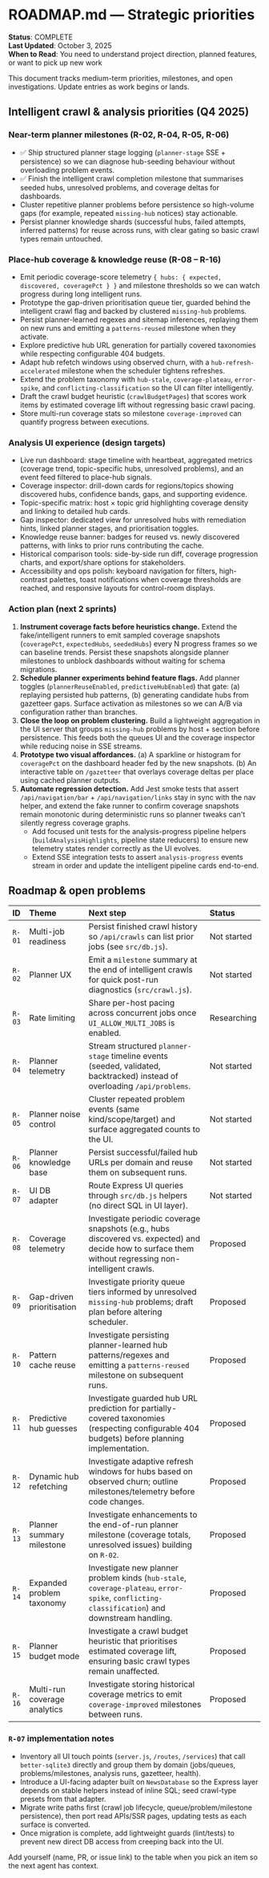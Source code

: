 # ROADMAP.md — Strategic priorities

**Status**: COMPLETE  
**Last Updated**: October 3, 2025  
**When to Read**: You need to understand project direction, planned features, or want to pick up new work

This document tracks medium-term priorities, milestones, and open investigations. Update entries as work begins or lands.

## Intelligent crawl & analysis priorities (Q4 2025)

### Near-term planner milestones (R-02, R-04, R-05, R-06)

- ✅ Ship structured planner stage logging (`planner-stage` SSE + persistence) so we can diagnose hub-seeding behaviour without overloading problem events.
- ✅ Finish the intelligent crawl completion milestone that summarises seeded hubs, unresolved problems, and coverage deltas for dashboards.
- Cluster repetitive planner problems before persistence so high-volume gaps (for example, repeated `missing-hub` notices) stay actionable.
- Persist planner knowledge shards (successful hubs, failed attempts, inferred patterns) for reuse across runs, with clear gating so basic crawl types remain untouched.

### Place-hub coverage & knowledge reuse (R-08 – R-16)

- Emit periodic coverage-score telemetry `{ hubs: { expected, discovered, coveragePct } }` and milestone thresholds so we can watch progress during long intelligent runs.
- Prototype the gap-driven prioritisation queue tier, guarded behind the intelligent crawl flag and backed by clustered `missing-hub` problems.
- Persist planner-learned regexes and sitemap inferences, replaying them on new runs and emitting a `patterns-reused` milestone when they activate.
- Explore predictive hub URL generation for partially covered taxonomies while respecting configurable 404 budgets.
- Adapt hub refetch windows using observed churn, with a `hub-refresh-accelerated` milestone when the scheduler tightens refreshes.
- Extend the problem taxonomy with `hub-stale`, `coverage-plateau`, `error-spike`, and `conflicting-classification` so the UI can filter intelligently.
- Draft the crawl budget heuristic (`crawlBudgetPages`) that scores work items by estimated coverage lift without regressing basic crawl pacing.
- Store multi-run coverage stats so milestone `coverage-improved` can quantify progress between executions.

### Analysis UI experience (design targets)

- Live run dashboard: stage timeline with heartbeat, aggregated metrics (coverage trend, topic-specific hubs, unresolved problems), and an event feed filtered to place-hub signals.
- Coverage inspector: drill-down cards for regions/topics showing discovered hubs, confidence bands, gaps, and supporting evidence.
- Topic-specific matrix: host × topic grid highlighting coverage density and linking to detailed hub cards.
- Gap inspector: dedicated view for unresolved hubs with remediation hints, linked planner stages, and prioritisation toggles.
- Knowledge reuse banner: badges for reused vs. newly discovered patterns, with links to prior runs contributing the cache.
- Historical comparison tools: side-by-side run diff, coverage progression charts, and export/share options for stakeholders.
- Accessibility and ops polish: keyboard navigation for filters, high-contrast palettes, toast notifications when coverage thresholds are reached, and responsive layouts for control-room displays.

### Action plan (next 2 sprints)

1. **Instrument coverage facts before heuristics change.** Extend the fake/intelligent runners to emit sampled coverage snapshots (`coveragePct`, `expectedHubs`, `seededHubs`) every N progress frames so we can baseline trends. Persist these snapshots alongside planner milestones to unblock dashboards without waiting for schema migrations.
2. **Schedule planner experiments behind feature flags.** Add planner toggles (`plannerReuseEnabled`, `predictiveHubEnabled`) that gate: (a) replaying persisted hub patterns, (b) generating candidate hubs from gazetteer gaps. Surface activation as milestones so we can A/B via configuration rather than branches.
3. **Close the loop on problem clustering.** Build a lightweight aggregation in the UI server that groups `missing-hub` problems by host + section before persistence. This feeds both the queues UI and the coverage inspector while reducing noise in SSE streams.
4. **Prototype two visual affordances.** (a) A sparkline or histogram for `coveragePct` on the dashboard header fed by the new snapshots. (b) An interactive table on `/gazetteer` that overlays coverage deltas per place using cached planner outputs.
5. **Automate regression detection.** Add Jest smoke tests that assert `/api/navigation/bar` + `/api/navigation/links` stay in sync with the nav helper, and extend the fake runner to confirm coverage snapshots remain monotonic during deterministic runs so planner tweaks can't silently regress coverage graphs.
	- Add focused unit tests for the analysis-progress pipeline helpers (`buildAnalysisHighlights`, pipeline state reducers) to ensure new telemetry states render correctly as the UI evolves.
	- Extend SSE integration tests to assert `analysis-progress` events stream in order and update the intelligent pipeline cards end-to-end.

## Roadmap & open problems

| ID | Theme | Next step | Status |
| :--- | :--- | :--- | :--- |
| `R-01` | Multi-job readiness | Persist finished crawl history so `/api/crawls` can list prior jobs (see `src/db.js`). | Not started |
| `R-02` | Planner UX | Emit a `milestone` summary at the end of intelligent crawls for quick post-run diagnostics (`src/crawl.js`). | Not started |
| `R-03` | Rate limiting | Share per-host pacing across concurrent jobs once `UI_ALLOW_MULTI_JOBS` is enabled. | Researching |
| `R-04` | Planner telemetry | Stream structured `planner-stage` timeline events (seeded, validated, backtracked) instead of overloading `/api/problems`. | Not started |
| `R-05` | Planner noise control | Cluster repeated problem events (same kind/scope/target) and surface aggregated counts to the UI. | Not started |
| `R-06` | Planner knowledge base | Persist successful/failed hub URLs per domain and reuse them on subsequent runs. | Not started |
| `R-07` | UI DB adapter | Route Express UI queries through `src/db.js` helpers (no direct SQL in UI layer). | Not started |
| `R-08` | Coverage telemetry | Investigate periodic coverage snapshots (e.g., hubs discovered vs. expected) and decide how to surface them without regressing non-intelligent crawls. | Proposed |
| `R-09` | Gap-driven prioritisation | Investigate priority queue tiers informed by unresolved `missing-hub` problems; draft plan before altering scheduler. | Proposed |
| `R-10` | Pattern cache reuse | Investigate persisting planner-learned hub patterns/regexes and emitting a `patterns-reused` milestone on subsequent runs. | Proposed |
| `R-11` | Predictive hub guesses | Investigate guarded hub URL prediction for partially-covered taxonomies (respecting configurable 404 budgets) before planning implementation. | Proposed |
| `R-12` | Dynamic hub refetching | Investigate adaptive refresh windows for hubs based on observed churn; outline milestones/telemetry before code changes. | Proposed |
| `R-13` | Planner summary milestone | Investigate enhancements to the end-of-run planner milestone (coverage totals, unresolved issues) building on `R-02`. | Proposed |
| `R-14` | Expanded problem taxonomy | Investigate new planner problem kinds (`hub-stale`, `coverage-plateau`, `error-spike`, `conflicting-classification`) and downstream handling. | Proposed |
| `R-15` | Planner budget mode | Investigate a crawl budget heuristic that prioritises estimated coverage lift, ensuring basic crawl types remain unaffected. | Proposed |
| `R-16` | Multi-run coverage analytics | Investigate storing historical coverage metrics to emit `coverage-improved` milestones between runs. | Proposed |

### `R-07` implementation notes

- Inventory all UI touch points (`server.js`, `/routes`, `/services`) that call `better-sqlite3` directly and group them by domain (jobs/queues, problems/milestones, analysis runs, gazetteer, health).
- Introduce a UI-facing adapter built on `NewsDatabase` so the Express layer depends on stable helpers instead of inline SQL; seed crawl-type presets from that adapter.
- Migrate write paths first (crawl job lifecycle, queue/problem/milestone persistence), then port read APIs/SSR pages, updating tests as each surface is converted.
- Once migration is complete, add lightweight guards (lint/tests) to prevent new direct DB access from creeping back into the UI.

Add yourself (name, PR, or issue link) to the table when you pick an item so the next agent has context.
